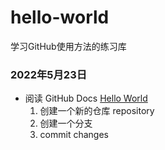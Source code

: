 # hello-world
学习GitHub使用方法的练习库

### 2022年5月23日
- 阅读 GitHub Docs [Hello World](https://docs.github.com/en/get-started/quickstart/hello-world)
    1. 创建一个新的仓库 repository
    2. 创建一个分支
    3. commit changes
